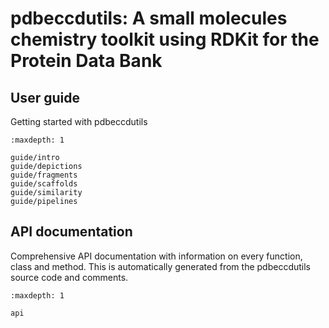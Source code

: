 # pdbeccdutils: A small molecules chemistry toolkit using RDKit for the Protein Data Bank

## User guide

Getting started with pdbeccdutils

```{toctree}
:maxdepth: 1

guide/intro
guide/depictions
guide/fragments
guide/scaffolds
guide/similarity
guide/pipelines
```

## API documentation

Comprehensive API documentation with information on every function, class and method. This is automatically generated
from the pdbeccdutils source code and comments.

```{toctree}
:maxdepth: 1

api
```
